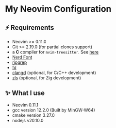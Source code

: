 # My Neovim Configuration 

## ⚡️ Requirements

- Neovim >= 0.11.0 
- Git >= 2.19.0 (for partial clones support)
- a **C** compiler for `nvim-treesitter`. See [here](https://github.com/nvim-treesitter/nvim-treesitter#requirements)
- [Nerd Font](https://www.nerdfonts.com/)
- [ripgrep](https://github.com/BurntSushi/ripgrep)
- [fd](https://github.com/sharkdp/fd)
- [clangd](https://clangd.llvm.org/) (optional, for C/C++ development)
- [zls](https://github.com/zigtools/zls) (optional, for Zig development)

## ✨ What I use

- Neovim 0.11.1
- gcc version 12.2.0 (Built by MinGW-W64)
- cmake version 3.27.0
- nodejs v20.10.0
